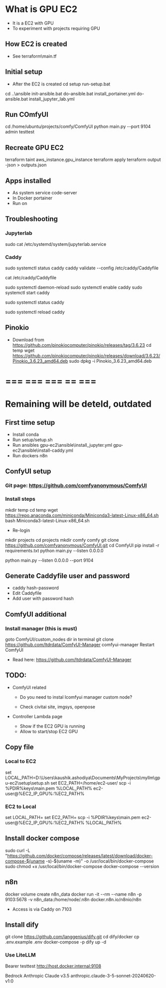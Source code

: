 # What is GPU EC2
- It is a EC2 with GPU
- To experiment with projects requiring GPU

## How EC2 is created
- See terraform\main.tf

## Initial setup
- After the EC2 is created
cd setup
run-setup.bat

cd ..\ansible
init-ansible.bat
do-ansible.bat install_portainer.yml
do-ansible.bat install_jupyter_lab.yml


## Run COmfyUI
cd /home/ubuntu/projects/comfy/ComfyUI
python main.py --port 9104
admin
testtest



## Recreate GPU EC2
terraform taint aws_instance.gpu_instance
terraform apply
terraform output -json > outputs.json


## Apps installed
- As system service
code-server
- In Docker
portainer
- Run on 



## Troubleshooting

### Jupyterlab
sudo cat /etc/systemd/system/jupyterlab.service

### Caddy
sudo systemctl status caddy
caddy validate --config /etc/caddy/Caddyfile

cat /etc/caddy/Caddyfile

sudo systemctl daemon-reload
sudo systemctl enable caddy
sudo systemctl start caddy


sudo systemctl status caddy


sudo systemctl reload caddy

## Pinokio
- Download from https://github.com/pinokiocomputer/pinokio/releases/tag/3.6.23
cd temp
wget https://github.com/pinokiocomputer/pinokio/releases/download/3.6.23/Pinokio_3.6.23_amd64.deb
sudo dpkg -i Pinokio_3.6.23_amd64.deb



















# === === === == ===
# Remaining will be deteld, outdated

## First time setup
- Install conda
- Run setup/setup.sh
- Run ansibles
gpu-ec2\ansible\install_jupyter.yml
gpu-ec2\ansible\install-caddy.yml
- Run dockers
n8n



## ConfyUI setup
### Git page: https://github.com/comfyanonymous/ComfyUI
### Install steps
mkdir temp
cd temp
wget https://repo.anaconda.com/miniconda/Miniconda3-latest-Linux-x86_64.sh
bash Miniconda3-latest-Linux-x86_64.sh

- Re-login

mkdir projects
cd projects
mkdir comfy
comfy
git clone https://github.com/comfyanonymous/ComfyUI.git
cd ComfyUI
pip install -r requirements.txt
python main.py --listen 0.0.0.0

python main.py --listen 0.0.0.0 --port 9104


## Generate Caddyfile user and password
- caddy hash-password
- Edit Caddyfile  
- Add user with password hash

## ComfyUI additional
### Install manager (this is must)
goto ComfyUI/custom_nodes dir in terminal
git clone https://github.com/ltdrdata/ComfyUI-Manager comfyui-manager
Restart ComfyUI
- Read here: https://github.com/ltdrdata/ComfyUI-Manager

## TODO:
- ComfyUI related
    - Do you need to instal lcomfyui manager custom node?

    - Check civitai site, imgsys, openpose

- Controller Lambda page
    - Show if the EC2 GPU is running
    - Allow to start/stop EC2 GPU


## Copy file 
### Local to EC2
set LOCAL_PATH=D:\Users\kaushik.ashodiya\Documents\MyProjects\myllm\gpu-ec2\setup\setup.sh
set EC2_PATH=/home/ec2-user/
scp -i %PDIR%keys\main.pem %LOCAL_PATH% ec2-user@%EC2_IP_GPU%:%EC2_PATH%

### EC2 to Local
set LOCAL_PATH=
set EC2_PATH=
scp -i %PDIR%keys\main.pem ec2-user@%EC2_IP_GPU%:%EC2_PATH% %LOCAL_PATH% 


## Install docker compose
sudo curl -L "https://github.com/docker/compose/releases/latest/download/docker-compose-$(uname -s)-$(uname -m)" -o /usr/local/bin/docker-compose
sudo chmod +x /usr/local/bin/docker-compose
docker-compose --version


## n8n
docker volume create n8n_data
docker run -it --rm --name n8n -p 9103:5678 -v n8n_data:/home/node/.n8n docker.n8n.io/n8nio/n8n
- Access is via Caddy on 7103


## Install dify
git clone https://github.com/langgenius/dify.git
cd dify/docker
cp .env.example .env
docker-compose -p dify up -d
### Use LiteLLM
Bearer testtest
http://host.docker.internal:9108

Bedrock Anthropic Claude v3.5
anthropic.claude-3-5-sonnet-20240620-v1:0